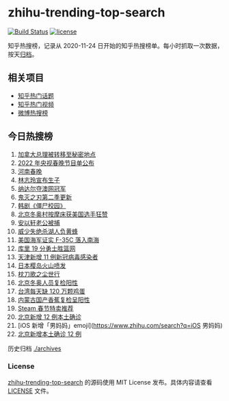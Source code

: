 # zhihu-trending-top-search

[![Build Status](https://github.com/justjavac/zhihu-trending-top-search/workflows/ci/badge.svg?branch=main)](https://github.com/justjavac/zhihu-trending-top-search/actions)
[![license](https://img.shields.io/github/license/justjavac/zhihu-trending-top-search)](https://github.com/justjavac/zhihu-trending-top-search/blob/main/LICENSE)

知乎热搜榜，记录从 2020-11-24 日开始的知乎热搜榜单。每小时抓取一次数据，按天[归档](./archives)。

## 相关项目

- [知乎热门话题](https://github.com/justjavac/zhihu-trending-hot-questions)
- [知乎热门视频](https://github.com/justjavac/zhihu-trending-hot-video)
- [微博热搜榜](https://github.com/justjavac/weibo-trending-hot-search)

## 今日热搜榜

<!-- BEGIN -->
<!-- 最后更新时间 Mon Jan 31 2022 09:53:47 GMT+0800 (China Standard Time) -->

1. [加拿大总理被转移至秘密地点](https://www.zhihu.com/search?q=加拿大总理)
1. [2022 年央视春晚节目单公布](https://www.zhihu.com/search?q=春晚节目单)
1. [河南春晚](https://www.zhihu.com/search?q=河南春晚)
1. [林志玲宣布生子](https://www.zhihu.com/search?q=林志玲)
1. [纳达尔夺澳网冠军](https://www.zhihu.com/search?q=纳达尔)
1. [鬼灭之刃第二季更新](https://www.zhihu.com/search?q=鬼灭之刃)
1. [韩剧《僵尸校园》](https://www.zhihu.com/search?q=僵尸校园)
1. [北京冬奥村按摩床获美国选手狂赞](https://www.zhihu.com/search?q=北京冬奥村)
1. [安以轩老公被捕](https://www.zhihu.com/search?q=安以轩老公)
1. [威少失绝杀湖人负黄蜂](https://www.zhihu.com/search?q=湖人)
1. [美国海军证实 F-35C 落入南海](https://www.zhihu.com/search?q=美国海军证实)
1. [库里 19 分勇士胜篮网](https://www.zhihu.com/search?q=勇士)
1. [天津新增 11 例新冠病毒感染者](https://www.zhihu.com/search?q=天津疫情)
1. [日本樱岛火山喷发](https://www.zhihu.com/search?q=日本樱岛火山喷发)
1. [枕刀歌之尘世行](https://www.zhihu.com/search?q=枕刀歌)
1. [北京冬奥人员复检阳性](https://www.zhihu.com/search?q=北京冬奥人员复检阳性)
1. [台湾每天缺 120 万颗鸡蛋](https://www.zhihu.com/search?q=台湾每天缺120万颗鸡蛋)
1. [内蒙古国产香蕉复检呈阳性](https://www.zhihu.com/search?q=内蒙古国产香蕉复检呈阳性)
1. [Steam 春节特卖推荐](https://www.zhihu.com/search?q=Steam)
1. [北京新增 12 例本土确诊](https://www.zhihu.com/search?q=北京新增)
1. [iOS 新增「男妈妈」emoji](https://www.zhihu.com/search?q=iOS 男妈妈)
1. [北京新增本土确诊 12 例](https://www.zhihu.com/search?q=北京疫情)

<!-- END -->

历史归档 [./archives](./archives)

### License

[zhihu-trending-top-search](https://github.com/justjavac/zhihu-trending-top-search)
的源码使用 MIT License 发布。具体内容请查看 [LICENSE](./LICENSE) 文件。
